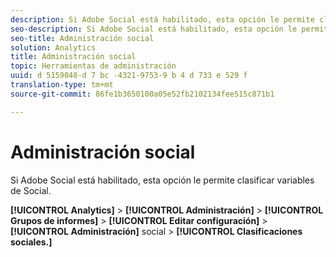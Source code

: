 ```yaml
---
description: Si Adobe Social está habilitado, esta opción le permite clasificar variables de Social.
seo-description: Si Adobe Social está habilitado, esta opción le permite clasificar variables de Social.
seo-title: Administración social
solution: Analytics
title: Administración social
topic: Herramientas de administración
uuid: d 5159048-d 7 bc -4321-9753-9 b 4 d 733 e 529 f
translation-type: tm+mt
source-git-commit: 86fe1b3650100a05e52fb2102134fee515c871b1

---
```



# Administración social

Si Adobe Social está habilitado, esta opción le permite clasificar variables de Social.

**[!UICONTROL Analytics]** &gt; **[!UICONTROL Administración]** &gt; **[!UICONTROL Grupos de informes]** &gt; **[!UICONTROL Editar configuración]** &gt; **[!UICONTROL Administración]** social &gt; **[!UICONTROL Clasificaciones sociales.]**

<!--Meike, link to social user guide?-->